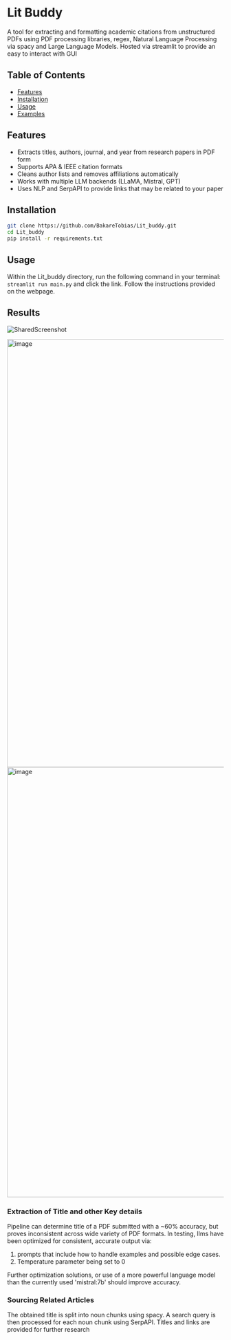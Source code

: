 # Lit Buddy
A tool for extracting and formatting academic citations from unstructured PDFs using PDF processing libraries, regex, Natural Language Processing via spacy and Large Language Models. Hosted via streamlit to provide an easy to interact with GUI

## Table of Contents
- [Features](#features)
- [Installation](#installation)
- [Usage](#usage)
- [Examples](#examples)

## Features
- Extracts titles, authors, journal, and year from research papers in PDF form
- Supports APA & IEEE citation formats
- Cleans author lists and removes affiliations automatically
- Works with multiple LLM backends (LLaMA, Mistral, GPT)
- Uses NLP and SerpAPI to provide links that may be related to your paper

## Installation
```bash
git clone https://github.com/BakareTobias/Lit_buddy.git
cd Lit_buddy
pip install -r requirements.txt
```
## Usage
Within the Lit_buddy directory, run the following command in your terminal: ```streamlit run main.py``` and click the link.
Follow the instructions provided on the webpage.

## Results

![SharedScreenshot](https://github.com/user-attachments/assets/e0b77a6f-1200-420a-ac60-5c4405c11ede)

<img width="1917" height="996" alt="image" src="https://github.com/user-attachments/assets/292dbf7a-003a-4c17-b555-e57d6405de5e" />

<img width="1914" height="1001" alt="image" src="https://github.com/user-attachments/assets/724f52b9-e1b5-40b2-8f37-7091500b20e0" />

### Extraction of Title and other Key details
Pipeline can determine title of a PDF submitted with a ~60% accuracy, but proves inconsistent across wide variety of PDF formats.
In testing, llms have been optimized for consistent, accurate output via:
1. prompts that include how to handle examples and possible edge cases.
2. Temperature parameter being set to 0

Further optimization solutions, or use of a more powerful language model than the currently used 'mistral:7b' should improve accuracy.

### Sourcing Related Articles
The obtained title is split into noun chunks using spacy. A search query is then processed for each noun chunk using SerpAPI. Titles and links are provided for further research

